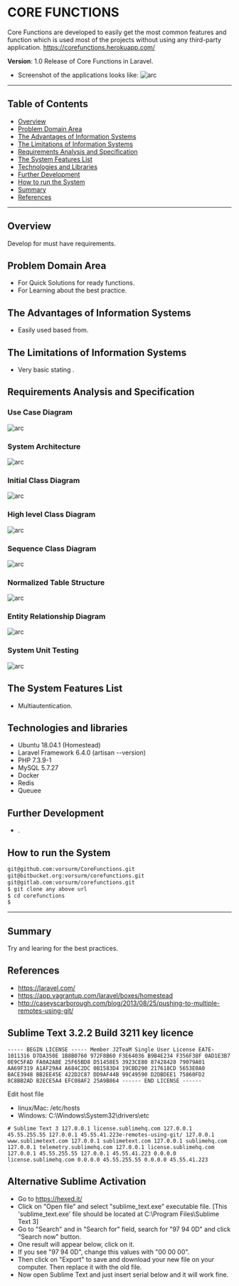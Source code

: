 # CORE FUNCTIONS

Core Functions are developed to easily get the most common features and function which is used most of the projects without using any third-party application. https://corefunctions.herokuapp.com/

**Version**: 1.0 Release of Core Functions in Laravel.

- Screenshot of the applications looks like:
![arc](final_interface.jpg?raw=true 'core function')

---

## Table of Contents

- [Overview](#overview)
- [Problem Domain Area](#problem-Domain-Area)
- [The Advantages of Information Systems](#The-Advantages-of-Information-Systems)
- [The Limitations of Information Systems](#The-Limitations-of-Information-Systems)
- [Requirements Analysis and Specification](#Requirements-Analysis-and-Specification)
- [The System Features List](#system-features-list)
- [Technologies and Libraries](#technologies-and-libraries)
- [Further Development](#further-development)
- [How to run the System](#how-to-run-the-system)
- [Summary](#summary)
- [References](#references)

---

## Overview

Develop for must have requirements.

## Problem Domain Area

- For Quick Solutions for ready functions.
- For Learning about the best practice.

## The Advantages of Information Systems

- Easily used based from.

## The Limitations of Information Systems

- Very basic stating .

## Requirements Analysis and Specification

### Use Case Diagram

![arc](diagrams/use_case_diagram.jpg?raw=true ' USE Case Diagram ')

### System Architecture

![arc](diagrams/system_architecture_diagram.jpg?raw=true 'System Architecture Diagram ')

### Initial Class Diagram

![arc](diagrams/initial_class_diagram.jpg?raw=true 'Initial Class Diagram ')

### High level Class Diagram

![arc](diagrams/high_level_class_diagram.jpg?raw=true ' High level Diagram ')

### Sequence Class Diagram

![arc](diagrams/sequence_diagram.jpg?raw=true ' Sequence Class Diagram ')

### Normalized Table Structure

![arc](diagrams/data_model.jpg?raw=true ' Data Model ')

### Entity Relationship Diagram

![arc](diagrams/erd_diagram.jpg?raw=true ' ERD Diagram ')

### System Unit Testing

![arc](diagrams/unit_testing.jpg?raw=true ' ERD Diagram ')

## The System Features List

- Multiautentication.

## Technologies and libraries

- Ubuntu 18.04.1 (Homestead)
- Laravel Framework 6.4.0 (artisan --version)
- PHP 7.3.9-1
- MySQL 5.7.27
- Docker
- Redis
- Queuee 

## Further Development

- .

## How to run the System

```sh
git@github.com:vorsurm/CoreFunctions.git
git@bitbucket.org:vorsurm/corefunctions.git
git@gitlab.com:vorsurm/corefunctions.git
$ git clone any above url 
$ cd corefunctions
$ 

```

---

## Summary

Try and learing for the best practices.

## References

- https://laravel.com/
- https://app.vagrantup.com/laravel/boxes/homestead
- http://caseyscarborough.com/blog/2013/08/25/pushing-to-multiple-remotes-using-git/


## Sublime Text 3.2.2 Build 3211 key licence 

`----- BEGIN LICENSE -----
Member J2TeaM
Single User License
EA7E-1011316
D7DA350E 1B8B0760 972F8B60 F3E64036
B9B4E234 F356F38F 0AD1E3B7 0E9C5FAD
FA0A2ABE 25F65BD8 D51458E5 3923CE80
87428428 79079A01 AA69F319 A1AF29A4
A684C2DC 0B1583D4 19CBD290 217618CD
5653E0A0 BACE3948 BB2EE45E 422D2C87
DD9AF44B 99C49590 D2DBDEE1 75860FD2
8C8BB2AD B2ECE5A4 EFC08AF2 25A9B864
------ END LICENSE ------`


Edit host file
- linux/Mac: /etc/hosts
- Windows: C:\Windows\System32\drivers\etc

`# Sublime Text 3
127.0.0.1 license.sublimehq.com
127.0.0.1 45.55.255.55
127.0.0.1 45.55.41.223e-remotes-using-git/
127.0.0.1 www.sublimetext.com
127.0.0.1 sublimetext.com
127.0.0.1 sublimehq.com
127.0.0.1 telemetry.sublimehq.com
127.0.0.1 license.sublimehq.com
127.0.0.1 45.55.255.55
127.0.0.1 45.55.41.223
0.0.0.0 license.sublimehq.com
0.0.0.0 45.55.255.55
0.0.0.0 45.55.41.223`

## Alternative Sublime Activation
- Go to https://hexed.it/
- Click on "Open file" and select "sublime_text.exe" executable file. [This 'sublime_text.exe' file should be located at C:\Program Files\Sublime Text 3]
- Go to "Search" and in "Search for" field, search for "97 94 0D" and click "Search now" button.
- One result will appear below, click on it.
- If you see "97 94 0D", change this values with "00 00 00".
- Then click on "Export" to save and download your new file on your computer. Then replace it with the old file.
- Now open Sublime Text and just insert serial below and it will work fine.


